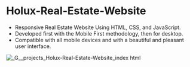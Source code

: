 # Holux-Real-Estate-Website

- Responsive Real Estate Website Using HTML, CSS, and JavaScript.
- Developed first with the Mobile First methodology, then for desktop.
- Compatible with all mobile devices and with a beautiful and pleasant user interface.
  
![_G__projects_Holux-Real-Estate-Website_index html](https://github.com/user-attachments/assets/993098b8-a3e9-4477-be1f-10254ef813fe)

